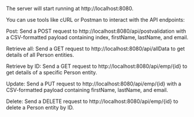The server will start running at http://localhost:8080.

You can use tools like cURL or Postman to interact with the API endpoints:

Post: Send a POST request to http://localhost:8080/api/postvalidation with a CSV-formatted payload containing index, firstName, lastName, and email.

Retrieve all: Send a GET request to http://localhost:8080/api/allData to get details of all Person entities.

Retrieve by ID: Send a GET request to http://localhost:8080/api/emp/{id} to get details of a specific Person entity.

Update: Send a PUT request to http://localhost:8080/api/emp/{id} with a CSV-formatted payload containing firstName, lastName, and email.

Delete: Send a DELETE request to http://localhost:8080/api/emp/{id} to delete a Person entity by ID.
